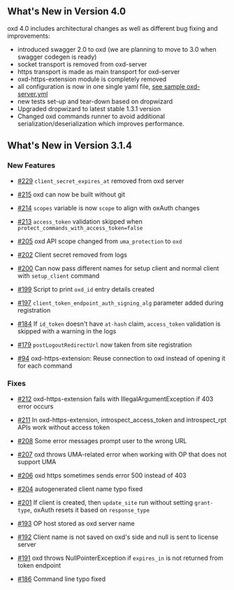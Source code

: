 ## What's New in Version 4.0

oxd 4.0 includes architectural changes as well as different bug fixing and improvements:

 - introduced swagger 2.0 to oxd (we are planning to move to 3.0 when swagger codegen is ready)
 - socket transport is removed from oxd-server
 - https transport is made as main transport for oxd-server
 - oxd-https-extension module is completely removed
 - all configuration is now in one single yaml file, [see sample oxd-server.yml](https://github.com/GluuFederation/oxd/blob/version_4.0.beta/oxd-server/src/main/resources/oxd-server.yml)
 - new tests set-up and tear-down based on dropwizard
 - Upgraded dropwizard to latest stable 1.3.1 version
 - Changed oxd commands runner to avoid additional serialization/deserialization which improves performance.


## What's New in Version 3.1.4

### New Features
- [#229](https://github.com/GluuFederation/oxd/issues/229) `client_secret_expires_at` removed from oxd server

- [#215](https://github.com/GluuFederation/oxd/issues/215) oxd can now be built without git

- [#214](https://github.com/GluuFederation/oxd/issues/215) `scopes` variable is now `scope` to align with oxAuth changes

- [#213](https://github.com/GluuFederation/oxd/issues/213) `access_token` validation skipped when `protect_commands_with_access_token=false`

- [#205](https://github.com/GluuFederation/oxd/issues/205) oxd API scope changed from `uma_protection` to `oxd`

- [#202](https://github.com/GluuFederation/oxd/issues/202) Client secret removed from logs

- [#200](https://github.com/GluuFederation/oxd/issues/200) Can now pass different names for setup client and normal client with `setup_client` command

- [#199](https://github.com/GluuFederation/oxd/issues/199) Script to print `oxd_id` entry details created

- [#197](https://github.com/GluuFederation/oxd/issues/197) `client_token_endpoint_auth_signing_alg` parameter added during registration

- [#184](https://github.com/GluuFederation/oxd/issues/184) If `id_token` doesn't have `at-hash` claim, `access_token` validation is skipped with a warning in the logs

- [#179](https://github.com/GluuFederation/oxd/issues/179) `postLogoutRedirectUrl` now taken from site registration

- [#94](https://github.com/GluuFederation/oxd/issues/94) oxd-https-extension: Reuse connection to oxd instead of opening it for each command

### Fixes

- [#212](https://github.com/GluuFederation/oxd/issues/212) oxd-https-extension fails with IllegalArgumentException if 403 error occurs

- [#211](https://github.com/GluuFederation/oxd/issues/211) In oxd-https-extension, introspect_access_token and introspect_rpt APIs work without access token

- [#208](https://github.com/GluuFederation/oxd/issues/208) Some error messages prompt user to the wrong URL

- [#207](https://github.com/GluuFederation/oxd/issues/207) oxd throws UMA-related error when working with OP that does not support UMA

- [#206](https://github.com/GluuFederation/oxd/issues/206) oxd https sometimes sends error 500 instead of 403

- [#204](https://github.com/GluuFederation/oxd/issues/204) autogenerated client name typo fixed

- [#201](https://github.com/GluuFederation/oxd/issues/201) If client is created, then `update_site` run without setting `grant-type`, oxAuth resets it based on `response_type`

- [#193](https://github.com/GluuFederation/oxd/issues/193) OP host stored as oxd server name

- [#192](https://github.com/GluuFederation/oxd/issues/192) Client name is not saved on oxd's side and null is sent to license server

- [#191](https://github.com/GluuFederation/oxd/issues/191) oxd throws NullPointerException if `expires_in` is not returned from token endpoint

- [#186](https://github.com/GluuFederation/oxd/issues/186) Command line typo fixed
